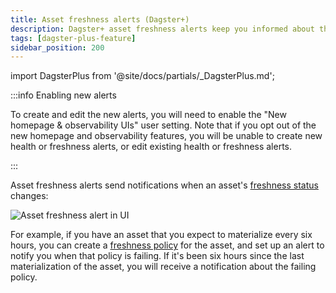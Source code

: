 ```yaml
---
title: Asset freshness alerts (Dagster+)
description: Dagster+ asset freshness alerts keep you informed about the freshness of your assets in Dagster+.
tags: [dagster-plus-feature]
sidebar_position: 200
---
```


import DagsterPlus from '@site/docs/partials/\_DagsterPlus.md';

<DagsterPlus />

:::info Enabling new alerts

To create and edit the new alerts, you will need to enable the "New homepage & observability UIs" user setting. Note that if you opt out of the new homepage and observability features, you will be unable to create new health or freshness alerts, or edit existing health or freshness alerts.

:::

Asset freshness alerts send notifications when an asset's [freshness status](/guides/observe/freshness) changes:

![Asset freshness alert in UI](/images/guides/observe/create-new-freshness-alert.png)

For example, if you have an asset that you expect to materialize every six hours, you can create a [freshness policy](/guides/observe/freshness) for the asset, and set up an alert to notify you when that policy is failing. If it's been six hours since the last materialization of the asset, you will receive a notification about the failing policy.
